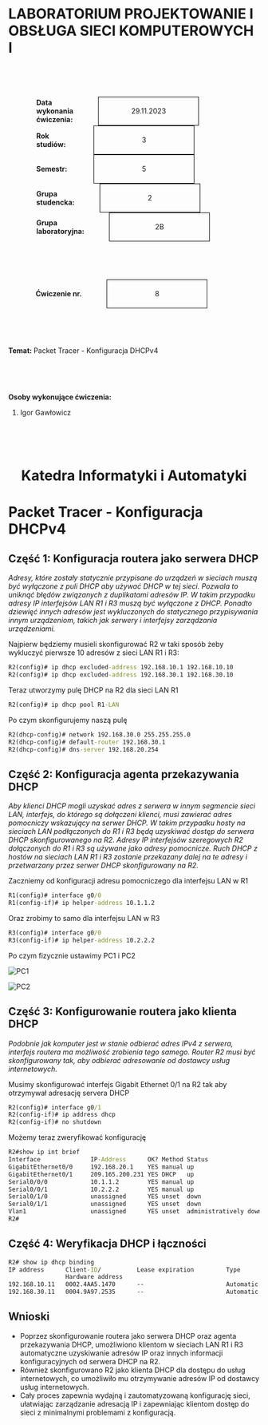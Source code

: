 <style>
h1, h4 {
    border-bottom: 0;
    display:flex;
    flex-direction: column;
    align-items: center;
      }
      
centerer{
    display: grid;
    grid-template-columns: 6fr 1fr 4fr;
    grid-template-rows: 1fr;

}
rectangle{
    border: 1px solid black;
    margin: 0px 50px 0px 50px;
    width: 200px;
    height: 4em;
    display: flex;
    flex-direction: column;
    align-items: center;
    justify-items: center;
}
Ltext{
    margin: auto auto auto 0;
    font-weight: bold;
    margin-left: 4em
}
Rtext{
    margin: auto;
}

row {
    display: flex;
    flex-direction: row;
    align-items: center;
    justify-content: center; 
}
 </style>
<h1>LABORATORIUM PROJEKTOWANIE I OBSŁUGA SIECI KOMPUTEROWYCH I</h1>

&nbsp;

&nbsp;

<style>

</style>

<centerer>
    <Ltext>Data wykonania ćwiczenia:</Ltext>
    <div align="center">
        <rectangle>
            <Rtext>29.11.2023</Rtext>
        </rectangle>
    </div>
</centerer>

<centerer>
    <Ltext>Rok studiów:</Ltext>
    <div align="center">
        <rectangle>
            <Rtext>3</Rtext>
        </rectangle>
    </div>
</centerer>

<centerer>
    <Ltext>Semestr:</Ltext>
    <div align="center">
        <rectangle>
            <Rtext>5</Rtext>
        </rectangle>
    </div>
</centerer>

<centerer>
    <Ltext>Grupa studencka:</Ltext>
    <div align="center">
        <rectangle>
            <Rtext>2</Rtext>
        </rectangle>
    </div>
</centerer>

<centerer>
    <Ltext>Grupa laboratoryjna:</Ltext>
    <div align="center">
        <rectangle>
            <Rtext>2B</Rtext>
        </rectangle>
    </div>
</centerer>

&nbsp;

&nbsp;

<row>
    <b>Ćwiczenie nr.</b>
    <rectangle>
        <Rtext>8</Rtext>
    </rectangle>
</row>

&nbsp;

&nbsp;

<b>Temat: </b> Packet Tracer - Konfiguracja DHCPv4

&nbsp;

&nbsp;

<b>Osoby wykonujące ćwiczenia: </b>

1. Igor Gawłowicz

&nbsp;

&nbsp;

<h1>Katedra Informatyki i Automatyki</h1>

<div style="page-break-after: always;"></div>

# Packet Tracer - Konfiguracja DHCPv4

## Część 1: Konfiguracja routera jako serwera DHCP

*Adresy, które zostały statycznie przypisane do urządzeń w sieciach muszą być wyłączone z puli DHCP aby używać DHCP w tej sieci. Pozwala to uniknąć błędów związanych z duplikatami adresów IP. W takim przypadku adresy IP interfejsów LAN R1 i R3 muszą być wyłączone z DHCP. Ponadto dziewięć innych adresów jest wykluczonych do statycznego przypisywania innym urządzeniom, takich jak serwery i interfejsy zarządzania urządzeniami.*

Najpierw będziemy musieli skonfigurować R2 w taki sposób żeby wykluczyć pierwsze 10 adresów z sieci LAN R1 i R3:

```cmd
R2(config)# ip dhcp excluded-address 192.168.10.1 192.168.10.10
R2(config)# ip dhcp excluded-address 192.168.30.1 192.168.30.10
```

Teraz utworzymy pulę DHCP na R2 dla sieci LAN R1

```cmd
R2(config)# ip dhcp pool R1-LAN
```

Po czym skonfigurujemy naszą pulę

```cmd
R2(dhcp-config)# network 192.168.30.0 255.255.255.0
R2(dhcp-config)# default-router 192.168.30.1
R2(dhcp-config)# dns-server 192.168.20.254
```

## Część 2: Konfiguracja agenta przekazywania DHCP

*Aby klienci DHCP mogli uzyskać adres z serwera w innym segmencie sieci LAN, interfejs, do którego są dołączeni klienci, musi zawierać adres pomocniczy wskazujący na serwer DHCP. W takim przypadku hosty na sieciach LAN podłączonych do R1 i R3 będą uzyskiwać dostęp do serwera DHCP skonfigurowanego na R2. Adresy IP interfejsów szeregowych R2 dołączonych do R1 i R3 są używane jako adresy pomocnicze. Ruch DHCP z hostów na sieciach LAN R1 i R3 zostanie przekazany dalej na te adresy i przetwarzany przez serwer DHCP skonfigurowany na R2.*

Zaczniemy od konfiguracji adresu pomocniczego dla interfejsu LAN w R1

```cmd
R1(config)# interface g0/0
R1(config-if)# ip helper-address 10.1.1.2
```

Oraz zrobimy to samo dla interfejsu LAN w R3

```cmd
R3(config)# interface g0/0
R3(config-if)# ip helper-address 10.2.2.2
```

Po czym fizycznie ustawimy PC1 i PC2

![PC1](./PC1.png)

![PC2](./PC2.png)
    
## Część 3: Konfigurowanie routera jako klienta DHCP

*Podobnie jak komputer jest w stanie odbierać adres IPv4 z serwera, interfejs routera ma możliwość zrobienia tego samego. Router R2 musi być skonfigurowany tak, aby odbierać adresowanie od dostawcy usług internetowych.*

Musimy skonfigurować interfejs Gigabit Ethernet 0/1 na R2 tak aby otrzymywał adresację servera DHCP

```cmd
R2(config)# interface g0/1
R2(config-if)# ip address dhcp
R2(config-if)# no shutdown
```

Możemy teraz zweryfikować konfigurację

```cmd
R2#show ip int brief
Interface              IP-Address      OK? Method Status                Protocol 
GigabitEthernet0/0     192.168.20.1    YES manual up                    up 
GigabitEthernet0/1     209.165.200.231 YES DHCP   up                    up 
Serial0/0/0            10.1.1.2        YES manual up                    up 
Serial0/0/1            10.2.2.2        YES manual up                    up 
Serial0/1/0            unassigned      YES unset  down                  down 
Serial0/1/1            unassigned      YES unset  down                  down 
Vlan1                  unassigned      YES unset  administratively down down
R2#
```

## Część 4: Weryfikacja DHCP i łączności

```cmd
R2# show ip dhcp binding
IP address      Client-ID/          Lease expiration         Type
                Hardware address
192.168.10.11   0002.4AA5.1470      --                       Automatic
192.168.30.11   0004.9A97.2535      --                       Automatic
```

## Wnioski

- Poprzez skonfigurowanie routera jako serwera DHCP oraz agenta przekazywania DHCP, umożliwiono klientom w sieciach LAN R1 i R3 automatyczne uzyskiwanie adresów IP oraz innych informacji konfiguracyjnych od serwera DHCP na R2.
- Również skonfigurowano R2 jako klienta DHCP dla dostępu do usług internetowych, co umożliwiło mu otrzymywanie adresów IP od dostawcy usług internetowych.
- Cały proces zapewnia wydajną i zautomatyzowaną konfigurację sieci, ułatwiając zarządzanie adresacją IP i zapewniając klientom dostęp do sieci z minimalnymi problemami z konfiguracją.